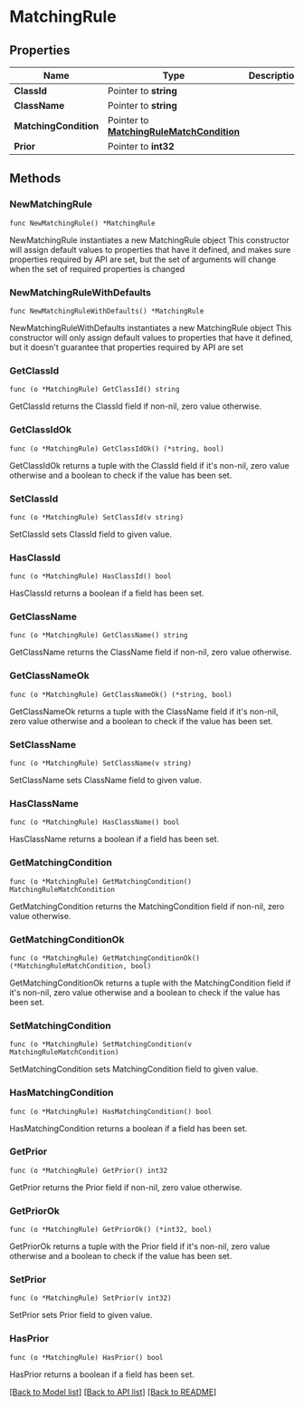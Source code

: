# MatchingRule

## Properties

Name | Type | Description | Notes
------------ | ------------- | ------------- | -------------
**ClassId** | Pointer to **string** |  | [optional] 
**ClassName** | Pointer to **string** |  | [optional] 
**MatchingCondition** | Pointer to [**MatchingRuleMatchCondition**](MatchingRuleMatchCondition.md) |  | [optional] 
**Prior** | Pointer to **int32** |  | [optional] 

## Methods

### NewMatchingRule

`func NewMatchingRule() *MatchingRule`

NewMatchingRule instantiates a new MatchingRule object
This constructor will assign default values to properties that have it defined,
and makes sure properties required by API are set, but the set of arguments
will change when the set of required properties is changed

### NewMatchingRuleWithDefaults

`func NewMatchingRuleWithDefaults() *MatchingRule`

NewMatchingRuleWithDefaults instantiates a new MatchingRule object
This constructor will only assign default values to properties that have it defined,
but it doesn't guarantee that properties required by API are set

### GetClassId

`func (o *MatchingRule) GetClassId() string`

GetClassId returns the ClassId field if non-nil, zero value otherwise.

### GetClassIdOk

`func (o *MatchingRule) GetClassIdOk() (*string, bool)`

GetClassIdOk returns a tuple with the ClassId field if it's non-nil, zero value otherwise
and a boolean to check if the value has been set.

### SetClassId

`func (o *MatchingRule) SetClassId(v string)`

SetClassId sets ClassId field to given value.

### HasClassId

`func (o *MatchingRule) HasClassId() bool`

HasClassId returns a boolean if a field has been set.

### GetClassName

`func (o *MatchingRule) GetClassName() string`

GetClassName returns the ClassName field if non-nil, zero value otherwise.

### GetClassNameOk

`func (o *MatchingRule) GetClassNameOk() (*string, bool)`

GetClassNameOk returns a tuple with the ClassName field if it's non-nil, zero value otherwise
and a boolean to check if the value has been set.

### SetClassName

`func (o *MatchingRule) SetClassName(v string)`

SetClassName sets ClassName field to given value.

### HasClassName

`func (o *MatchingRule) HasClassName() bool`

HasClassName returns a boolean if a field has been set.

### GetMatchingCondition

`func (o *MatchingRule) GetMatchingCondition() MatchingRuleMatchCondition`

GetMatchingCondition returns the MatchingCondition field if non-nil, zero value otherwise.

### GetMatchingConditionOk

`func (o *MatchingRule) GetMatchingConditionOk() (*MatchingRuleMatchCondition, bool)`

GetMatchingConditionOk returns a tuple with the MatchingCondition field if it's non-nil, zero value otherwise
and a boolean to check if the value has been set.

### SetMatchingCondition

`func (o *MatchingRule) SetMatchingCondition(v MatchingRuleMatchCondition)`

SetMatchingCondition sets MatchingCondition field to given value.

### HasMatchingCondition

`func (o *MatchingRule) HasMatchingCondition() bool`

HasMatchingCondition returns a boolean if a field has been set.

### GetPrior

`func (o *MatchingRule) GetPrior() int32`

GetPrior returns the Prior field if non-nil, zero value otherwise.

### GetPriorOk

`func (o *MatchingRule) GetPriorOk() (*int32, bool)`

GetPriorOk returns a tuple with the Prior field if it's non-nil, zero value otherwise
and a boolean to check if the value has been set.

### SetPrior

`func (o *MatchingRule) SetPrior(v int32)`

SetPrior sets Prior field to given value.

### HasPrior

`func (o *MatchingRule) HasPrior() bool`

HasPrior returns a boolean if a field has been set.


[[Back to Model list]](../README.md#documentation-for-models) [[Back to API list]](../README.md#documentation-for-api-endpoints) [[Back to README]](../README.md)


